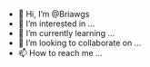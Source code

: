 - 👋 Hi, I’m @Briawgs
- 👀 I’m interested in ...
- 🌱 I’m currently learning ...
- 💞️ I’m looking to collaborate on ...
- 📫 How to reach me ...

<!---
Briawgs/Briawgs is a ✨ special ✨ repository because its `README.md` (this file) appears on your GitHub profile.
You can click the Preview link to take a look at your changes.
--->
